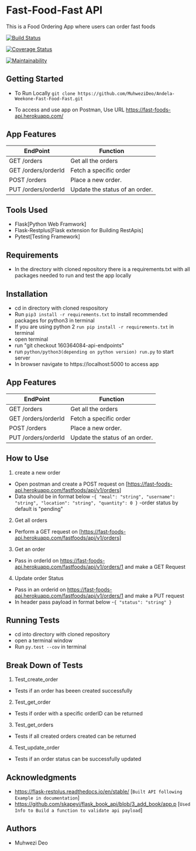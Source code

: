 # Fast-Food-Fast API
This is a Food Ordering App where users can order fast foods

[![Build Status](https://travis-ci.org/MuhweziDeo/Andela-Weekone-Fast-Food-Fast.svg?branch=160364084-api-endpoints)](https://travis-ci.org/MuhweziDeo/Andela-Weekone-Fast-Food-Fast)

[![Coverage Status](https://coveralls.io/repos/github/MuhweziDeo/Andela-Weekone-Fast-Food-Fast/badge.svg?branch=160364084-api-endpoints)](https://coveralls.io/github/MuhweziDeo/Andela-Weekone-Fast-Food-Fast?branch=160364084-api-endpoints)

[![Maintainability](https://api.codeclimate.com/v1/badges/85578458cdbe4b22ab63/maintainability)](https://codeclimate.com/github/MuhweziDeo/Andela-Weekone-Fast-Food-Fast/maintainability)



## Getting Started
- To Run Locally `git clone https://github.com/MuhweziDeo/Andela-Weekone-Fast-Food-Fast.git`

- To access and use app on Postman, Use URL 
https://fast-foods-api.herokuapp.com/


## App Features
| EndPoint  | Function |
| ------------- | ------------- |
|GET /orders   | Get all the orders |
|GET /orders/orderId| Fetch a specific order  |
|POST /orders|Place a new order.  |
|PUT /orders/orderId|Update the status of an order. |


## Tools Used
- Flask[Python Web Framwork]
- Flask-Restplus[Flask extension for Building RestApis]
- Pytest[Testing Framework]


## Requirements
- In the directory with cloned repository there is a requirements.txt with all packages needed to run and test the app locally

## Installation 
- cd in directory with cloned respository
- Run `pip3 install -r requirements.txt` to install recommended packages for python3 in terminal
- If you are using python 2 `run pip install -r requirements.txt` in terminal
- open terminal
- run "git checkout 160364084-api-endpoints"
- run `python/python3(depending on python version) run.py` to start server
- In browser navigate to https://localhost:5000 to access app

## App Features
| EndPoint  | Function |
| ------------- | ------------- |
|GET /orders   | Get all the orders |
|GET /orders/orderId| Fetch a specific order  |
|POST /orders|Place a new order.  |
|PUT /orders/orderId|Update the status of an order. |

## How to Use
1. create a new order
- Open postman and create a POST request on [https://fast-foods-api.herokuapp.com/fastfoods/api/v1/orders]
- Data should be in format below
	-`{
  "meal": "string",
  "username": "string",
  "location": "string",
  "quantity": 0
}`
	-order status by default is "pending"
2. Get all orders
- Perform a GET request on [https://fast-foods-api.herokuapp.com/fastfoods/api/v1/orders]
3. Get an order
- Pass in orderId on https://fast-foods-api.herokuapp.com/fastfoods/api/v1/orders/1 and make a GET Request
4. Update order Status
- Pass in an orderid on https://fast-foods-api.herokuapp.com/fastfoods/api/v1/orders/1 and make a PUT request
- In header pass payload in format below
	-`{
  "status": "string"
	}`

## Running Tests
- cd into directory with cloned repository
- open a terminal window
- Run `py.test --cov` in terminal

## Break Down of Tests
1. Test_create_order
- Tests if an order has beeen created successfully

2. Test_get_order
- Tests if order with a specific orderID can be returned
3. Test_get_orders
- Tests if all created orders created can be returned

4. Test_update_order
- Tests if an order status can be successfully updated

## Acknowledgments
- https://flask-restplus.readthedocs.io/en/stable/ [`Built API following Example in documentation`]
- https://github.com/skapeyi/flask_book_api/blob/3_add_book/app.p [`Used Info to Build a function to validate api payload`]

## Authors
- Muhwezi Deo